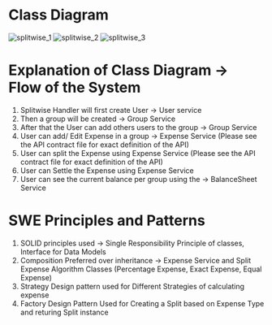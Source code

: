 # Class Diagram
![splitwise_1](https://github.com/user-attachments/assets/0bd844d3-02f9-4e4e-815d-91ff4dcb17af)
![splitwise_2](https://github.com/user-attachments/assets/17893ea2-a67c-4850-aa22-fc4e59855606)
![splitwise_3](https://github.com/user-attachments/assets/1cd1663c-0755-493c-baf7-deae3215c4e9)







# Explanation of Class Diagram -> Flow of the System
1. Splitwise Handler will first create User -> User service
2. Then a group will be created -> Group Service
3. After that the User can add others users to the group -> Group Service
4. User can add/ Edit Expense in a group -> Expense Service (Please see the API contract file for exact definition of the API)
5. User can split the Expense using Expense Service (Please see the API contract file for exact definition of the API)
6. User can Settle the Expense using Expense Service
7. User can see the current balance per group using the -> BalanceSheet Service

# SWE Principles and Patterns
1. SOLID principles used -> Single Responsibility Principle of classes, Interface for Data Models
2. Composition Preferred over inheritance -> Expense Service and Split Expense Algorithm Classes (Percentage Expense, Exact Expense, Equal Expense)
3. Strategy Design pattern used for Different Strategies of calculating expense
4. Factory Design Pattern Used for Creating a Split based on Expense Type and returing Split instance
